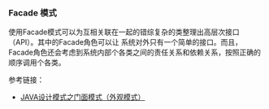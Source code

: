 ### Facade 模式

使用Facade模式可以为互相关联在一起的错综复杂的类整理出高层次接口（API）。其中的Facade角色可以让
系统对外只有一个简单的接口。而且，Facade角色还会考虑到系统内部个各类之间的责任关系和依赖关系，按照正确的顺序调用个各类。

参考链接：

* [JAVA设计模式之门面模式（外观模式）](https://www.runoob.com/w3cnote/facade-pattern-3.html)